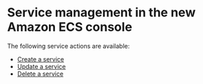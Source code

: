 # Service management in the new Amazon ECS console<a name="available-service-actions"></a>

The following service actions are available:
+ [Create a service](https://docs.aws.amazon.com/AmazonECS/latest/developerguide/create-service-console-v2.html)
+  [Update a service](https://docs.aws.amazon.com/AmazonECS/latest/developerguide/update-service-console-v2.html)
+ [Delete a service](https://docs.aws.amazon.com/https://docs.aws.amazon.com/AmazonECS/latest/developerguide/delete-service-v2.html)